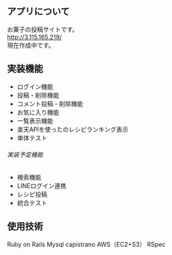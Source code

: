 
## アプリについて
お菓子の投稿サイトです。  
http://3.115.165.219/  
現在作成中です。

## 実装機能
 - ログイン機能
 - 投稿・削除機能
 - コメント投稿・削除機能
 - お気に入り機能
 - 一覧表示機能
 - 楽天APIを使ったのレシピランキング表示
 - 単体テスト


###### 実装予定機能
 - 検索機能
 - LINEログイン連携
 - レシピ投稿
 - 統合テスト


## 使用技術
Ruby on Rails
Mysql
capistrano
AWS（EC2+S3）
RSpec


